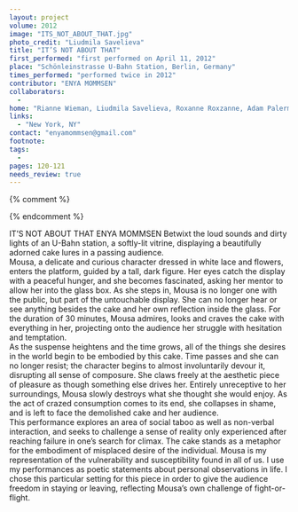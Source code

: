 ```yaml
---
layout: project
volume: 2012
image: "ITS_NOT_ABOUT_THAT.jpg"
photo_credit: "Liudmila Savelieva"
title: "IT’S NOT ABOUT THAT"
first_performed: "first performed on April 11, 2012"
place: "Schönleinstrasse U-Bahn Station, Berlin, Germany"
times_performed: "performed twice in 2012"
contributor: "ENYA MOMMSEN"
collaborators: 
  - 
home: "Rianne Wieman, Liudmila Savelieva, Roxanne Roxzanne, Adam Palermo"
links: 
  - "New York, NY"
contact: "enyamommsen@gmail.com"
footnote: 
tags: 
  - 
pages: 120-121
needs_review: true
---
```


{% comment %} 

{% endcomment %}

 IT’S NOT ABOUT THAT 
 ENYA MOMMSEN 
 Betwixt the loud sounds and dirty lights of an U-Bahn station, a softly-lit vitrine, displaying a beautifully adorned cake lures in a passing audience.  
 Mousa, a delicate and curious character dressed in white lace and flowers, enters the platform, guided by a tall, dark figure. Her eyes catch the display with a peaceful hunger, and she becomes fascinated, asking her mentor to allow her into the glass box. As she steps in, Mousa is no longer one with the public, but part of the untouchable display. She can no longer hear or see anything besides the cake and her own reflection inside the glass. For the duration of 30 minutes, Mousa admires, looks and craves the cake with everything in her, projecting onto the audience her struggle with hesitation and temptation.  
 As the suspense heightens and the time grows, all of the things she desires in the world begin to be embodied by this cake. Time passes and she can no longer resist; the character begins to almost involuntarily devour it, disrupting all sense of composure. She claws freely at the aesthetic piece of pleasure as though something else drives her. Entirely unreceptive to her surroundings, Mousa slowly destroys what she thought she would enjoy. As the act of crazed consumption comes to its end, she collapses in shame, and is left to face the demolished cake and her audience.  
 This performance explores an area of social taboo as well as non-verbal interaction, and seeks to challenge a sense of reality only experienced after reaching failure in one’s search for climax. The cake stands as a metaphor for the embodiment of misplaced desire of the individual. Mousa is my representation of the vulnerability and susceptibility found in all of us. I use my performances as poetic statements about personal observations in life. I chose this particular setting for this piece in order to give the audience freedom in staying or leaving, reflecting Mousa’s own challenge of fight-or-flight.  

